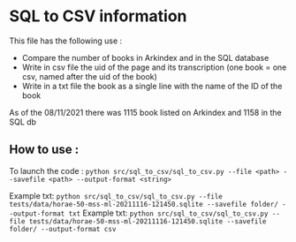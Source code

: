 # SQL to CSV information

This file has the following use :

* Compare the number of books in Arkindex and in the SQL database
* Write in csv file the uid of the page and its transcription (one book = one csv, named after the uid of the book)
* Write in a txt file the book as a single line with the name of the ID of the book

As of the 08/11/2021 there was 1115 book listed on Arkindex and 1158 in the SQL db

## How to use :

To launch the code : `python src/sql_to_csv/sql_to_csv.py --file <path> --savefile <path> --output-format <string>`

Example txt: `python src/sql_to_csv/sql_to_csv.py --file tests/data/horae-50-mss-ml-20211116-121450.sqlite --savefile folder/ --output-format txt`
Example txt: `python src/sql_to_csv/sql_to_csv.py --file tests/data/horae-50-mss-ml-20211116-121450.sqlite --savefile folder/ --output-format csv`